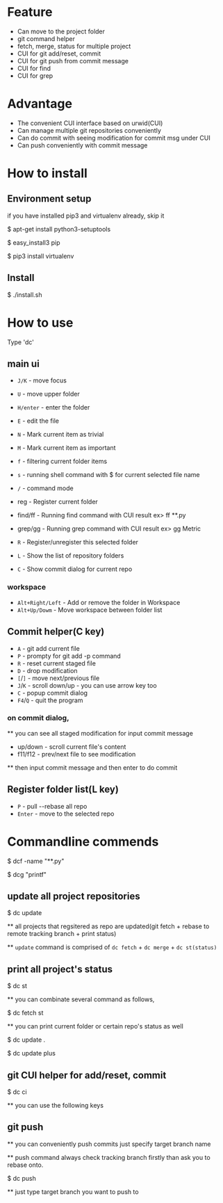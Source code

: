 
# Feature
* Can move to the project folder
* git command helper 
 * fetch, merge, status for multiple project
 * CUI for git add/reset, commit
 * CUI for git push from commit message
* CUI for find
* CUI for grep

# Advantage
* The convenient CUI interface based on urwid(CUI)
* Can manage multiple git repositories conveniently
* Can do commit with seeing modification for commit msg under CUI
* Can push conveniently with commit message


# How to install

## Environment setup
if you have installed pip3 and virtualenv already, skip it

$ apt-get install python3-setuptools

$ easy_install3 pip

$ pip3 install virtualenv


## Install 

$ ./install.sh

# How to use
Type 'dc'

## main ui
* `J/K` - move focus
* `U` - move upper folder
* `H/enter` - enter the folder
* `E` - edit the file

* `N` - Mark current item as trivial
* `M` - Mark current item as important

* `f` - filtering current folder items 
* `s` - running shell command with $ for current selected file name

* `/` - command mode
 * reg - Register current folder
 * find/ff - Running find command with CUI result
   ex> ff **.py
 * grep/gg - Running grep command with CUI result
   ex> gg Metric

* `R` - Register/unregister this selected folder
* `L` - Show the list of repository folders
* `C` - Show commit dialog for current repo

### workspace
* `Alt+Right/Left` - Add or remove the folder in Workspace
* `Alt+Up/Dowm` - Move workspace between folder list

## Commit helper(C key)
* `A` - git add current file
* `P` - prompty for git add -p command
* `R` - reset current staged file
* `D` - drop modification
* `[`/`]` - move next/previous file
* `J`/`K` - scroll down/up - you can use arrow key too
* `C` - popup commit dialog
* `F4`/`Q` - quit the program

### on commit dialog,
** you can see all staged modification for input commit message
* up/down - scroll current file's content
* f11/f12 - prev/next file to see modification

** then input commit message and then enter to do commit



## Register folder list(L key)
* `P` - pull --rebase all repo
* `Enter` - move to the selected repo

# Commandline commends

$ dcf -name "**.py"

$ dcg "printf"
 

## update all project repositories
$ dc update

** all projects that regsitered as repo are updated(git fetch + rebase to remote tracking branch + print status)

** `update` command is comprised of `dc fetch` + `dc merge` + `dc st(status)`

## print all project's status
$ dc st

** you can combinate several command as follows,

$ dc fetch st

** you can print current folder or certain repo's status as well

$ dc update .

$ dc update plus

## git CUI helper for add/reset, commit
$ dc ci

** you can use the following keys

## git push
** you can conveniently push commits just specify target branch name

** push command always check tracking branch firstly than ask you to rebase onto.

$ dc push

** just type target branch you want to push to


